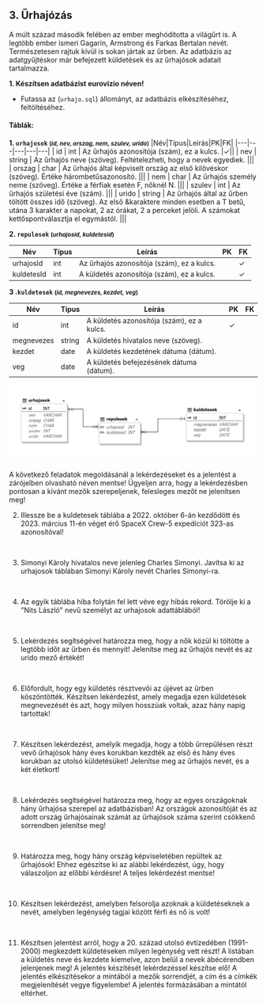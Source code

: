 ## 3. Űrhajózás 

A múlt század második felében az ember meghódította a világűrt is. A legtöbb ember ismeri Gagarin, Armstrong és Farkas Bertalan nevét. Természetesen rajtuk kívül is sokan jártak az űrben. Az adatbázis az adatgyűjtéskor már befejezett küldetések és az űrhajósok adatait tartalmazza.

**1. Készítsen adatbázist eurovizio néven!**

- Futassa az (`urhajo.sql`) állományt, az adatbázis elkészítéséhez, feltöltéséhez.

#### Táblák:

**1. `urhajosok` <small>(*id, nev, orszag, nem, szulev, urido*)</small>**
|Név|Típus|Leírás|PK|FK|
|---|---|---|---|---|
| id | int | Az űrhajós azonosítója (szám), ez a kulcs. |✓||
| nev | string | Az űrhajós neve (szöveg). Feltételezheti, hogy a nevek egyediek. |||
| orszag | char | Az űrhajós által képviselt ország az első kilövéskor (szöveg). Értéke hárombetűsazonosító. |||
| nem | char | Az űrhajós személy neme (szöveg). Értéke a férfiak esetén F, nőknél N. |||
| szulev | int | Az űrhajós születési éve (szám). |||
| urido | string | Az űrhajós által az űrben töltött összes idő (szöveg). Az első &karaktere minden esetben a T betű, utána 3 karakter a napokat, 2 az órákat, 2 a perceket jelöli. A számokat kettőspontválasztja el egymástól. |||


**2. `repulesek` <small>(*urhajosid, kuldetesid*)</small>**


|Név|Típus|Leírás|PK|FK|
|---|---|---|---|---|
| urhajosId | int | Az űrhajós azonosítója (szám), ez a kulcs. ||✓|
| kuldetesId | int | A küldetés azonosítója (szám), ez a kulcs.  ||✓|

**3 .`kuldetesek` <small>(*id, megnevezes, kezdet, veg*)</small>**

|Név|Típus|Leírás|PK|FK|
|---|---|---|---|---|
| id | int | A küldetés azonosítója (szám), ez a kulcs. |✓||
| megnevezes | string | A küldetés hivatalos neve (szöveg). |||
| kezdet | date | A küldetés kezdetének dátuma (dátum). |||
| veg | date | A küldetés befejezésének dátuma (dátum). |||

![Kép a kapcsolatokról](diagram.png)
  
A következő feladatok megoldásánál a lekérdezéseket és a jelentést a zárójelben olvasható
néven mentse! Ügyeljen arra, hogy a lekérdezésben pontosan a kívánt mezők szerepeljenek,
felesleges mezőt ne jelenítsen meg!
<br>

2. Illessze be a kuldetesek táblába a 2022. október 6-án kezdődött és 2023. március 11-én véget érő SpaceX Crew-5 expedíciót 323-as azonosítóval!
<br>

3. Simonyi Károly hivatalos neve jelenleg Charles Simonyi. Javítsa ki az urhajosok táblában Simonyi Károly nevét Charles Simonyi-ra.
<br>

4. Az egyik táblába hiba folytán fel lett véve egy hibás rekord. Törölje ki a "Nits László" nevű személyt az urhajosok adattáblából!
<br>

5. Lekérdezés segítségével határozza meg, hogy a nők közül ki töltötte a legtöbb időt az űrben
és mennyit! Jelenítse meg az űrhajós nevét és az urido mező értékét! 
<br>

6. Előfordult, hogy egy küldetés résztvevői az újévet az űrben köszöntötték. Készítsen
lekérdezést, amely megadja ezen küldetések megnevezését és azt, hogy milyen hosszúak
voltak, azaz hány napig tartottak! 

<br>

7. Készítsen lekérdezést, amelyik megadja, hogy a több űrrepülésen részt vevő űrhajósok hány
éves korukban kezdték az első és hány éves korukban az utolsó küldetésüket! Jelenítse meg
az űrhajós nevét, és a két életkort!
<br>

8. Lekérdezés segítségével határozza meg, hogy az egyes országoknak hány űrhajósa szerepel
az adatbázisban! Az országok azonosítóját és az adott ország űrhajósainak számát
az űrhajósok száma szerint csökkenő sorrendben jelenítse meg!
<br>

9. Határozza meg, hogy hány ország képviseletében repültek az űrhajósok! Ehhez egészítse ki
az alábbi lekérdezést, úgy, hogy válaszoljon az előbbi kérdésre! A teljes lekérdezést mentse!
<br>

10. Készítsen lekérdezést, amelyben felsorolja azoknak a küldetéseknek a nevét, amelyben
legénység tagjai között férfi és nő is volt!
<br>

11. Készítsen jelentést arról, hogy a 20. század utolsó évtizedében (1991-2000) megkezdett
küldetéseken milyen legénység vett részt! A listában a küldetés neve és kezdete kiemelve,
azon belül a nevek ábécérendben jelenjenek meg! A jelentés készítését lekérdezéssel
készítse elő! A jelentés elkészítésekor a mintából a mezők sorrendjét, a cím és a címkék
megjelenítését vegye figyelembe! A jelentés formázásában a mintától eltérhet. 
